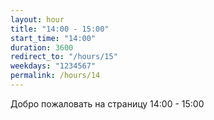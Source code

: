 ```yaml
---
layout: hour
title: "14:00 - 15:00"
start_time: "14:00"
duration: 3600
redirect_to: "/hours/15"
weekdays: "1234567"
permalink: /hours/14
---
```


<!-- Содержимое для отображения в 14:00 - 15:00 -->
<p>Добро пожаловать на страницу 14:00 - 15:00</p>
